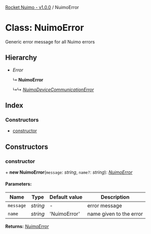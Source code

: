 [Rocket Nuimo - v1.0.0](../README.md) / NuimoError

# Class: NuimoError

Generic error message for all Nuimo errors

## Hierarchy

* *Error*

  ↳ **NuimoError**

  ↳↳ [*NuimoDeviceCommunicationError*](nuimodevicecommunicationerror.md)

## Index

### Constructors

* [constructor](nuimoerror.md#constructor)

## Constructors

### constructor

\+ **new NuimoError**(`message`: *string*, `name?`: *string*): [*NuimoError*](nuimoerror.md)

#### Parameters:

Name | Type | Default value | Description |
------ | ------ | ------ | ------ |
`message` | *string* | - | error message   |
`name` | *string* | 'NuimoError' | name given to the error    |

**Returns:** [*NuimoError*](nuimoerror.md)
